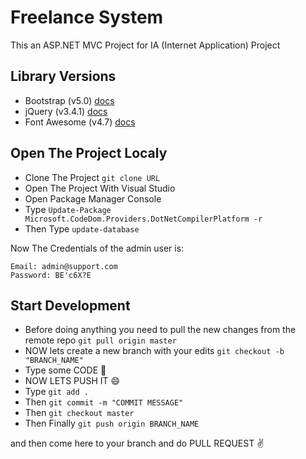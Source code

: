 # Freelance System

This an ASP.NET MVC Project for IA (Internet Application) Project

## Library Versions

- Bootstrap (v5.0) [docs](https://getbootstrap.com/docs/5.0/getting-started/introduction)
- jQuery (v3.4.1) [docs](https://api.jquery.com)
- Font Awesome (v4.7) [docs](https://fontawesome.com/v4.7/icons)

## Open The Project Localy

- Clone The Project `git clone URL`
- Open The Project With Visual Studio
- Open Package Manager Console
- Type `Update-Package Microsoft.CodeDom.Providers.DotNetCompilerPlatform -r`
- Then Type `update-database`

Now The Credentials of the admin user is:

```
Email: admin@support.com
Password: BE'c6X?E
```

## Start Development

- Before doing anything you need to pull the new changes from the remote repo `git pull origin master`
- NOW lets create a new branch with your edits `git checkout -b "BRANCH_NAME"`
- Type some CODE 💪
- NOW LETS PUSH IT 😄
- Type `git add .`
- Then `git commit -m "COMMIT MESSAGE"`
- Then `git checkout master`
- Then Finally `git push origin BRANCH_NAME`

and then come here to your branch and do PULL REQUEST ✌
